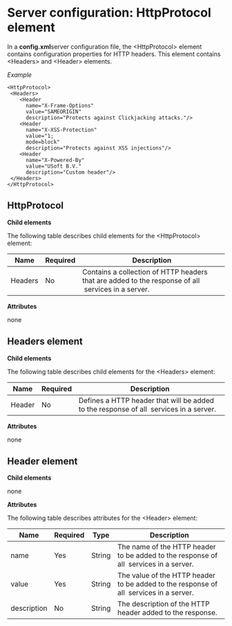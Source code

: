 # Server configuration: HttpProtocol element

In a **config.xml**server configuration file, the \<HttpProtocol> element contains configuration properties for HTTP headers. This element contains \<Headers> and \<Header> elements.

*Example*

```language-xml
<HttpProtocol>
 <Headers>
    <Header 
      name="X-Frame-Options" 
      value="SAMEORIGIN" 
      description="Protects against Clickjacking attacks."/>
    <Header 
      name="X-XSS-Protection" 
      value="1; 
      mode=block" 
      description="Protects against XSS injections"/>
    <Header 
      name="X-Powered-By" 
      value="USoft B.V." 
      description="Custom header"/>
 </Headers>
</HttpProtocol>

```

## HttpProtocol

**Child elements**

The following table describes child elements for the \<HttpProtocol> element:

|**Name**|**Required**|**Description**|
|--------|--------|--------|
|Headers |No      |Contains a collection of HTTP headers that are added to the response of all  services in a server.|



**Attributes**

none

## Headers element

**Child elements**

The following table describes child elements for the \<Headers> element:

|**Name**|**Required**|**Description**|
|--------|--------|--------|
|Header  |No      |Defines a HTTP header that will be added to the response of all  services in a server.|



**Attributes**

none

## Header element

**Child elements**

none

**Attributes**

The following table describes attributes for the \<Header> element:

|**Name**|**Required**|**Type**|**Description**|
|--------|--------|--------|--------|
|name    |Yes     |String  |The name of the HTTP header to be added to the response of all  services in a server.|
|value   |Yes     |String  |The value of the HTTP header to be added to the response of all  services in a server.|
|description|No      |String  |The description of the HTTP header added to the response.|